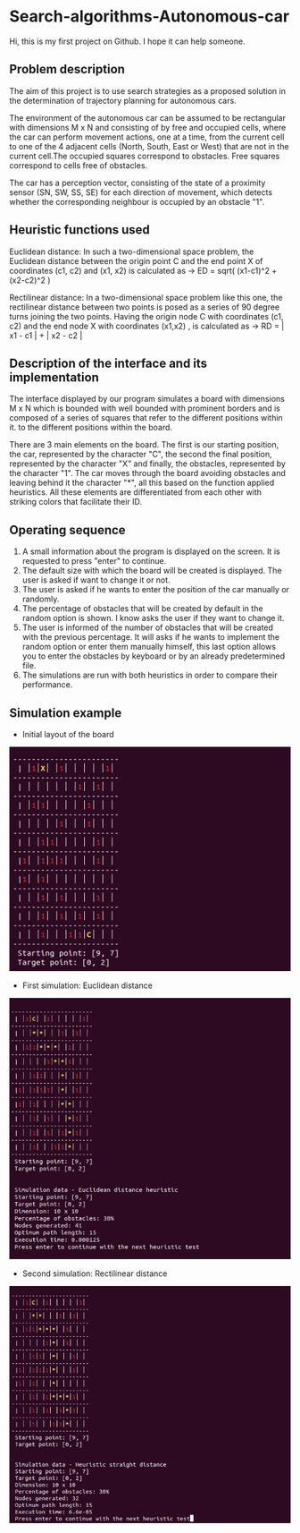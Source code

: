 # Search-algorithms-Autonomous-car

Hi, this is my first project on Github. I hope it can help someone.


## Problem description
The aim of this project is to use search strategies as a proposed solution in the determination of trajectory planning for autonomous cars.

The environment of the autonomous car can be assumed to be rectangular with dimensions M x N and consisting of by free and occupied cells, where the car can perform movement actions, one at a time, from the current cell to one of the 4 adjacent cells (North, South, East or West) that are not in the current cell.The occupied squares correspond to obstacles. Free squares correspond to cells free of obstacles.

The car has a perception vector, consisting of the state of a proximity sensor (SN, SW, SS, SE) for each direction of movement, which detects whether the corresponding neighbour is occupied by an obstacle "1".


## Heuristic functions used
Euclidean distance: In such a two-dimensional space problem, the Euclidean distance between the origin point C and the end point X of coordinates (c1, c2) and (x1, x2) is calculated as -> ED = sqrt( (x1-c1)^2 + (x2-c2)^2 )

Rectilinear distance: In a two-dimensional space problem like this one, the rectilinear distance between two points is posed as a series of 90 degree turns joining the two points. Having the origin node C with coordinates (c1, c2) and the end node X with coordinates (x1,x2) , is calculated as -> RD = | x1 - c1 | + | x2 - c2 |

## Description of the interface and its implementation
The interface displayed by our program simulates a board with dimensions M x N which is bounded with well bounded with prominent borders and is composed of a series of squares that refer to the different positions within it. to the different positions within the board.

There are 3 main elements on the board. The first is our starting position, the car, represented by the character "C", the second the final position, represented by the character "X" and finally, the obstacles, represented by the character "1". The car moves through the board avoiding obstacles and leaving behind it the character "*", all this based on the function applied heuristics. All these elements are differentiated from each other with striking colors that facilitate their
ID.

## Operating sequence
1) A small information about the program is displayed on the screen. It is requested to press "enter" to continue.
2) The default size with which the board will be created is displayed. The user is asked if want to change it or not.
3) The user is asked if he wants to enter the position of the car manually or randomly.
4) The percentage of obstacles that will be created by default in the random option is shown. I know asks the user if they want to change it.
5) The user is informed of the number of obstacles that will be created with the previous percentage. It will asks if he wants to implement the random option or enter them manually himself, this last option allows you to enter the obstacles by keyboard or by an already predetermined file.
6) The simulations are run with both heuristics in order to compare their performance.

## Simulation example

- Initial layout of the board

![alt text](simulation_example/p1.png)

- First simulation: Euclidean distance

![alt text](simulation_example/p2.png)

- Second simulation: Rectilinear distance

![alt text](simulation_example/p3.png)





